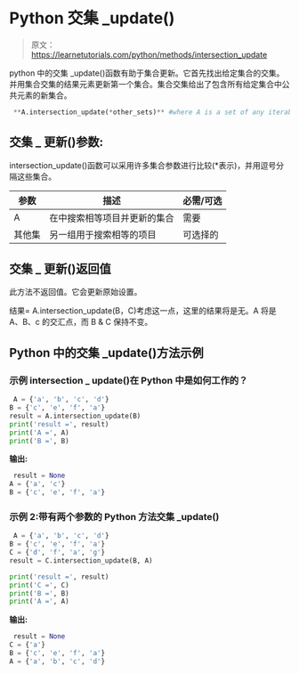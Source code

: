 # Python 交集 _update()

> 原文：<https://learnetutorials.com/python/methods/intersection_update>

python 中的交集 _update()函数有助于集合更新。它首先找出给定集合的交集。并用集合交集的结果元素更新第一个集合。集合交集给出了包含所有给定集合中公共元素的新集合。

```py
 **A.intersection_update(*other_sets)** #where A is a set of any iterables, like strings, lists, and dictionaries 

```

## 交集 _ 更新()参数:

intersection_update()函数可以采用许多集合参数进行比较(*表示)，并用逗号分隔这些集合。

| 参数 | 描述 | 必需/可选 |
| --- | --- | --- |
| A | 在中搜索相等项目并更新的集合 | 需要 |
| 其他集 | 另一组用于搜索相等的项目 | 可选择的 |

## 交集 _ 更新()返回值

此方法不返回值。它会更新原始设置。

结果= A.intersection_update(B，C)考虑这一点，这里的结果将是无。A 将是 A、B、c 的交汇点，而 B & C 保持不变。

## Python 中的交集 _update()方法示例

### 示例 intersection _ update()在 Python 中是如何工作的？

```py
 A = {'a', 'b', 'c', 'd'}
B = {'c', 'e', 'f', 'a'}
result = A.intersection_update(B)
print('result =', result)
print('A =', A)
print('B =', B) 

```

**输出:**

```py
 result = None
A = {'a', 'c'}
B = {'c', 'e', 'f', 'a'} 
```

### 示例 2:带有两个参数的 Python 方法交集 _update()

```py
 A = {'a', 'b', 'c', 'd'}
B = {'c', 'e', 'f', 'a'}
C = {'d', 'f', 'a', 'g'}
result = C.intersection_update(B, A)

print('result =', result)
print('C =', C)
print('B =', B)
print('A =', A) 

```

**输出:**

```py
 result = None
C = {'a'}
B = {'c', 'e', 'f', 'a'}
A = {'a', 'b', 'c', 'd'} 
```
